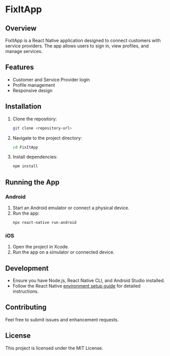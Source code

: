 # FixItApp

## Overview
FixItApp is a React Native application designed to connect customers with service providers. The app allows users to sign in, view profiles, and manage services.

## Features
- Customer and Service Provider login
- Profile management
- Responsive design

## Installation
1. Clone the repository:
   ```bash
   git clone <repository-url>
   ```
2. Navigate to the project directory:
   ```bash
   cd FixItApp
   ```
3. Install dependencies:
   ```bash
   npm install
   ```

## Running the App
### Android
1. Start an Android emulator or connect a physical device.
2. Run the app:
   ```bash
   npx react-native run-android
   ```

### iOS
1. Open the project in Xcode.
2. Run the app on a simulator or connected device.

## Development
- Ensure you have Node.js, React Native CLI, and Android Studio installed.
- Follow the React Native [environment setup guide](https://reactnative.dev/docs/environment-setup) for detailed instructions.

## Contributing
Feel free to submit issues and enhancement requests.

## License
This project is licensed under the MIT License. 